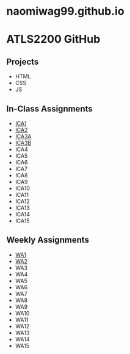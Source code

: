# naomiwag99.github.io


# ATLS2200 GitHub


## Projects 

* HTML
* CSS 
* JS

## In-Class Assignments 

* [ICA1](https://naomiwag99.github.io/)
* [ICA2](/ICA2-complete.pdf)
* [ICA3A](/ica/ica3a.html)
* [ICA3B](/ica/ica3b.html)
* ICA4
* ICA5
* ICA6
* ICA7
* ICA8
* ICA9
* ICA10
* ICA11
* ICA12
* ICA13
* ICA14
* ICA15

## Weekly Assignments 

* [WA1](https://naomiwag99.github.io/wa/wa1.html)
* [WA2](https://naomiwag99.github.io/wa/wa2.html)
* WA3
* WA4
* WA5
* WA6
* WA7
* WA8
* WA9
* WA10
* WA11
* WA12
* WA13
* WA14
* WA15

